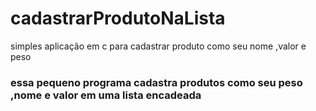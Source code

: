 # cadastrarProdutoNaLista
simples aplicação em c para cadastrar produto como seu nome ,valor e peso
### essa pequeno programa cadastra produtos como seu peso ,nome e valor em uma lista encadeada
###
